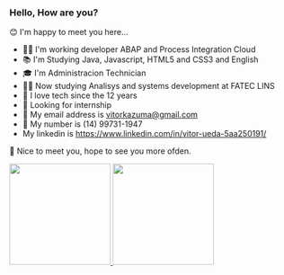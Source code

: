 ### Hello, How are you?
  
😊 I'm happy to meet you here...

- 👨‍💻 I'm working developer ABAP and Process Integration Cloud
- 📚 I'm Studying Java, Javascript, HTML5 and CSS3 and English
- 🎓 I'm Administracion Technician
- 👨‍🎓 Now studying Analisys and systems development at FATEC LINS
- 💖 I love tech since the 12 years
- 🚀 Looking for internship
- 📧 My email address is vitorkazuma@gmail.com
- 📱  My number is (14) 99731-1947
- My linkedin is https://www.linkedin.com/in/vitor-ueda-5aa250191/

👋 Nice to meet you, hope to see you more ofden.

 <section>
  <a href="https://github.com/Vitor-Ueda" target="_self">
    <img height="180em" src="https://github-readme-stats.vercel.app/api?username=vitor-ueda&show_icons=true&theme=darkdimmed&include_all_commits=true&count_private=true"/>
    <img height="180em" src="https://github-readme-stats.vercel.app/api/top-langs/?username=vitor-ueda&layout=compact&langs_count=7&theme=dracula"/>
  </a>
 </section>
